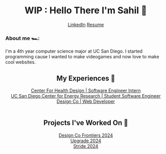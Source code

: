 <h1 align='center'>WIP : Hello There I'm Sahil 👋</h1>
<div align='center'>
    <a href="https://www.linkedin.com/in/sahilgathe/">LinkedIn</a>
    <a href="">Resume</a>
<div align='center'>

<div>
    <h3 align="left">About me 🏎️:</h3>
    <p align="left">I'm a 4th year computer science major at UC San Diego. I started programming cause I wanted to make videogames and now love to make cool websites.</p>
</div>

<div align='center'>
    <h2>My Experiences 🔭</h2>
    <a href="https://c4h.ucsd.edu/">Center For Health Design | Software Engineer Intern</a>
    <br>
    <a href="https://cer.ucsd.edu/">UC San Diego Center for Energy Research | Student Software Engineer</a>
    <br>
    <a href="https://designco-revamp.vercel.app/">Design Co | Web Developer</a>
</div>

<br>

<div align="center">
    <h2>Projects I've Worked On 🚀</h2>
    <a href="https://df24.ucsddesign.co/">Design Co Frontiers 2024</a>
    <br>
    <a href="https://upgrade24.ucsddesign.co/">Upgrade 2024</a>
    <br>
    <a href="https://stride24.ucsddesign.co/">Stride 2024</a>
</div>

